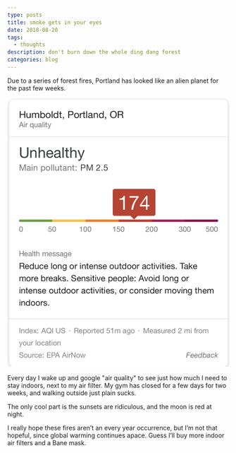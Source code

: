 ```yaml
---
type: posts
title: smoke gets in your eyes
date: 2018-08-20
tags:
  - thoughts
description: don't burn down the whole ding dang forest
categories: blog
---
```


Due to a series of forest fires, Portland has looked like an alien planet for the past few weeks.

![aqi search](/photos/aqi.png)

Every day I wake up and google "air quality" to see just how much I need to stay indoors, next to my air filter. My gym has closed for a few days for two weeks, and walking outside just plain sucks.

The only cool part is the sunsets are ridiculous, and the moon is red at night.

I really hope these fires aren’t an every year occurrence, but I’m not that hopeful, since global warming continues apace. Guess I’ll buy more indoor air filters and a Bane mask.
